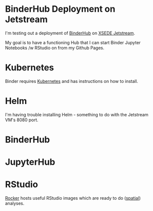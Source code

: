 # BinderHub Deployment on Jetstream

I'm testing out a deployment of [BinderHub](https://binderhub.readthedocs.io/en/latest/) on [XSEDE Jetstream](https://use.jetstream-cloud.org/application/help).

My goal is to have a functioning Hub that I can start Binder Jupyter Notebooks /w RStudio on from my Github Pages.

# Kubernetes

Binder requires [Kubernetes](https://kubernetes.io/docs/tasks/tools/install-kubectl/) and has instructions on how to install.

# Helm

I'm having trouble installing Helm - something to do with the Jetstream VM's 8080 port.

# BinderHub


# JupyterHub



# RStudio

[Rocker](https://hub.docker.com/u/rocker/) hosts useful RStudio images which are ready to do ([spatial](https://hub.docker.com/r/rocker/geospatial/)) analyses. 
